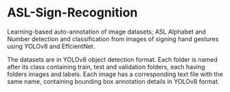 # ASL-Sign-Recognition
Learning-based auto-annotation of image datasets; ASL Alphabet and Number detection and classification from images of signing hand gestures using YOLOv8 and EffcientNet.

The datasets are in YOLOv8 object detection format. Each folder is named after its class containing train, test and validation folders, each having folders images and labels. Each image has a corresponding text file with the same name, containing bounding box annotation details in YOLOv8 format.
